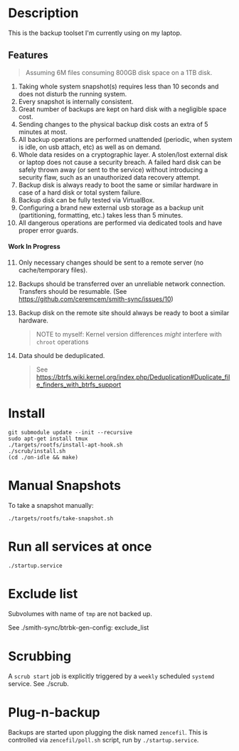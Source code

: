 # Description 

This is the backup toolset I'm currently using on my laptop. 

## Features

> Assuming 6M files consuming 800GB disk space on a 1TB disk.

1. Taking whole system snapshot(s) requires less than 10 seconds and does not disturb the running
   system. 
2. Every snapshot is internally consistent. 
3. Great number of backups are kept on hard disk with a negligible space cost. 
4. Sending changes to the physical backup disk costs an extra of 5 minutes at most. 
5. All backup operations are performed unattended (periodic, when system is idle, 
   on usb attach, etc) as well as on demand.
6. Whole data resides on a cryptographic layer. A stolen/lost external disk 
   or laptop does not cause a security breach. A failed hard disk can be safely thrown
   away (or sent to the service) without introducing a security flaw, such as an unauthorized data recovery attempt.
7. Backup disk is always ready to boot the same or similar hardware in case of a hard disk or total system failure.
8. Backup disk can be fully tested via VirtualBox. 
9. Configuring a brand new external usb storage as a backup unit (partitioning, formatting, etc.) takes less than 5 minutes.
10. All dangerous operations are performed via dedicated tools and have proper error guards. 

#### Work In Progress

11. Only necessary changes should be sent to a remote server (no cache/temporary files).
12. Backups should be transferred over an unreliable network connection. Transfers should be resumable. (See https://github.com/ceremcem/smith-sync/issues/10)
13. Backup disk on the remote site should always be ready to boot a similar hardware.
 
    > NOTE to myself: Kernel version differences *might* interfere with `chroot` operations
  
14. Data should be deduplicated.

    > See https://btrfs.wiki.kernel.org/index.php/Deduplication#Duplicate_file_finders_with_btrfs_support

# Install 

```
git submodule update --init --recursive
sudo apt-get install tmux 
./targets/rootfs/install-apt-hook.sh
./scrub/install.sh
(cd ./on-idle && make)
```

# Manual Snapshots

To take a snapshot manually:

    ./targets/rootfs/take-snapshot.sh

# Run all services at once

    ./startup.service

# Exclude list

Subvolumes with name of `tmp` are not backed up. 

See ./smith-sync/btrbk-gen-config: exclude_list

# Scrubbing

A `scrub start` job is explicitly triggered by a `weekly` scheduled `systemd` service. See ./scrub. 

# Plug-n-backup

Backups are started upon plugging the disk named `zencefil`. This is controlled via `zencefil/poll.sh` script, run by `./startup.service`. 
